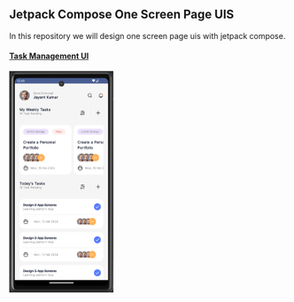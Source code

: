 ## Jetpack Compose One Screen Page UIS

<p> In this repository we will design one screen page uis with jetpack compose. </p>

#### [Task Management UI](https://github.com/nameisjayant/composeOneScreens/blob/main/app/src/main/java/com/nameisjayant/composeprojects/features/screens/TaskManagementScreen.kt)

<img src="screenshots/taskManagement.png" height="400" alt="task_management"/>